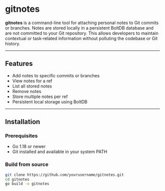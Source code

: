 # gitnotes

**gitnotes** is a command-line tool for attaching personal notes to Git commits or branches. Notes are stored locally in a persistent BoltDB database and are not committed to your Git repository. This allows developers to maintain contextual or task-related information without polluting the codebase or Git history.

---

## Features

- Add notes to specific commits or branches
- View notes for a ref
- List all stored notes
- Remove notes
- Store multiple notes per ref
- Persistent local storage using BoltDB

---

## Installation

### Prerequisites

- Go 1.18 or newer
- Git installed and available in your system PATH

### Build from source

```bash
git clone https://github.com/yourusername/gitnotes.git
cd gitnotes
go build -o gitnotes
